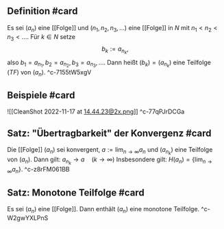## Definition #card 
Es sei $\left(a_n\right)$ eine [[Folge]] und $\left(n_1, n_2, n_3, \ldots\right)$ eine [[Folge]] in $N$ mit $n_1<n_2<n_3<\ldots$. Für $k \in N$ setze
$$
b_k:=a_{n_k},
$$
also $b_1=a_{n_1}, b_2=a_{n_2}, b_3=a_{n_3}, \ldots$.
Dann heißt $\left(b_k\right)=\left(a_{n_k}\right)$ eine Teilfolge $(T F)$ von $\left(a_n\right)$.
^c-7155tW5xgV

## Beispiele #card 
![[CleanShot 2022-11-17 at 14.44.23@2x.png]]
^c-77qPJrDCGa

## Satz: "Übertragbarkeit" der Konvergenz #card 
Die [[Folge]] $\left(a_n\right)$ sei konvergent, $a:=\lim _{n \rightarrow \infty} a_n$ und $\left(a_{n_k}\right)$ eine Teilfolge von $\left(a_n\right)$. Dann gilt:
$a_{n_k} \rightarrow a \quad(k \rightarrow \infty)$
Insbesondere gilt: $H\left(a_n\right)=\left\{\lim _{n \rightarrow \infty} a_n\right\}$.
^c-z8rFM061BB

## Satz: Monotone Teilfolge #card 
Es sei $\left(a_n\right)$ eine [[Folge]]. Dann enthält $\left(a_n\right)$ eine monotone Teilfolge.
^c-W2gwYXLPnS


